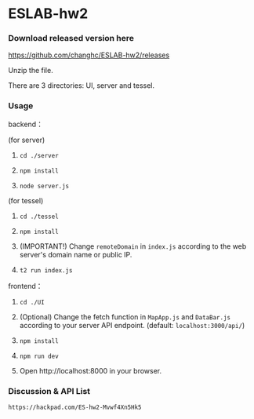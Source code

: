 # ESLAB-hw2

### Download released version here

https://github.com/changhc/ESLAB-hw2/releases

Unzip the file.

There are 3 directories: UI, server and tessel.

### Usage

  backend：

  (for server)
  
  1. ```cd ./server```
  
  2. ```npm install```
  
  3. ```node server.js```

  (for tessel)

  1. ```cd ./tessel```
  
  2. ```npm install```
  
  3. (IMPORTANT!) Change ```remoteDomain``` in ```index.js``` according to the web server's domain name or public IP.

  4. ```t2 run index.js```

  frontend：

  1. ```cd ./UI```

  2. (Optional) Change the fetch function in ```MapApp.js``` and ```DataBar.js``` according to your server API endpoint. (default: ```localhost:3000/api/```)
  
  3. ```npm install```
  
  4. ```npm run dev```
  
  5. Open http://localhost:8000 in your browser.


### Discussion & API List

    https://hackpad.com/ES-hw2-Mvwf4Xn5Hk5

